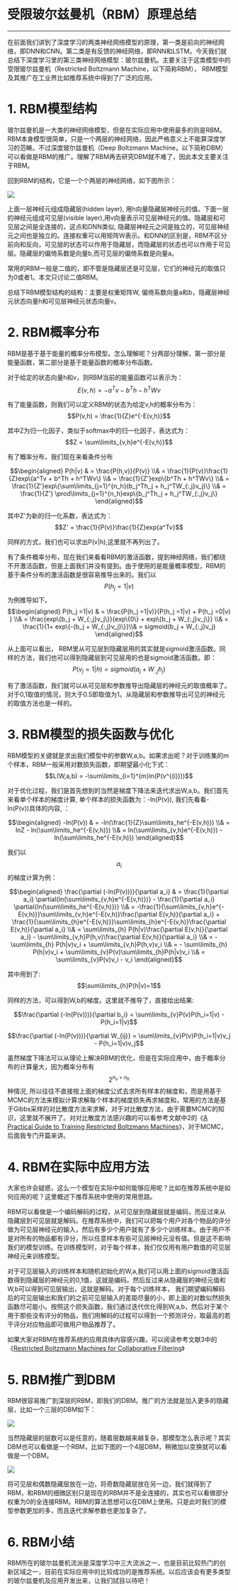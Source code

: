 # 受限玻尔兹曼机（RBM）原理总结

---

在前面我们讲到了深度学习的两类神经网络模型的原理，第一类是前向的神经网络，即DNN和CNN。第二类是有反馈的神经网络，即RNN和LSTM。今天我们就总结下深度学习里的第三类神经网络模型：玻尔兹曼机。主要关注于这类模型中的受限玻尔兹曼机（Restricted Boltzmann Machine，以下简称RBM）， RBM模型及其推广在工业界比如推荐系统中得到了广泛的应用。

# 1. RBM模型结构

玻尔兹曼机是一大类的神经网络模型，但是在实际应用中使用最多的则是RBM。RBM本身模型很简单，只是一个两层的神经网络，因此严格意义上不能算深度学习的范畴。不过深度玻尔兹曼机（Deep Boltzmann Machine，以下简称DBM）可以看做是RBM的推广。理解了RBM再去研究DBM就不难了，因此本文主要关注于RBM。

回到RBM的结构，它是一个个两层的神经网络，如下图所示：

![](http://images2015.cnblogs.com/blog/1042406/201703/1042406-20170310142842732-1310906560.jpg)

上面一层神经元组成隐藏层\(hidden layer\), 用h向量隐藏层神经元的值。下面一层的神经元组成可见层\(visible layer\),用v向量表示可见层神经元的值。隐藏层和可见层之间是全连接的，这点和DNN类似, 隐藏层神经元之间是独立的，可见层神经元之间也是独立的。连接权重可以用矩阵W表示。和DNN的区别是，RBM不区分前向和反向，可见层的状态可以作用于隐藏层，而隐藏层的状态也可以作用于可见层。隐藏层的偏倚系数是向量b,而可见层的偏倚系数是向量a。

常用的RBM一般是二值的，即不管是隐藏层还是可见层，它们的神经元的取值只为0或者1。本文只讨论二值RBM。

总结下RBM模型结构的结构：主要是权重矩阵W, 偏倚系数向量a和b，隐藏层神经元状态向量h和可见层神经元状态向量v。

# 2. RBM概率分布

RBM是基于基于能量的概率分布模型。怎么理解呢？分两部分理解，第一部分是能量函数，第二部分是基于能量函数的概率分布函数。

对于给定的状态向量h和v，则RBM当前的能量函数可以表示为：$$E(v,h) = -a^Tv - b^Th - h^TWv$$

有了能量函数，则我们可以定义RBM的状态为给定v,h的概率分布为：$$P(v,h) = \frac{1}{Z}e^{-E(v,h)}$$

其中Z为归一化因子，类似于softmax中的归一化因子，表达式为：$$Z = \sum\limits_{v,h}e^{-E(v,h)}$$

有了概率分布，我们现在来看条件分布

$$\begin{aligned} P(h|v)  & =  \frac{P(h,v)}{P(v)}  \\& =  \frac{1}{P(v)}\frac{1}{Z}exp\{a^Tv + b^Th + h^TWv\} \\& = \frac{1}{Z'}exp\{b^Th + h^TWv\}  \\& =  \frac{1}{Z'}exp\{\sum\limits_{j=1}^{n_h}(b_j^Th_j + h_j^TW_{:,j}v_j)\} \\& =  \frac{1}{Z'} \prod\limits_{j=1}^{n_h}exp\{b_j^Th_j + h_j^TW_{:,j}v_j\} \end{aligned}$$

其中Z'为新的归一化系数，表达式为：$$Z' = \frac{1}{P(v)}\frac{1}{Z}exp{a^Tv}$$

同样的方式，我们也可以求出P\(v\|h\),这里就不再列出了。

有了条件概率分布，现在我们来看看RBM的激活函数，提到神经网络，我们都绕不开激活函数，但是上面我们并没有提到。由于使用的是能量概率模型，RBM的基于条件分布的激活函数是很容易推导出来的。我们以$$P(h_j=1|v)$$为例推导如下。$$\begin{aligned} P(h_j =1|v)  &  = \frac{P(h_j =1|v)}{P(h_j =1|v) + P(h_j =0|v) } \\& =   \frac{exp\{b_j + W_{:,j}v_j\}}{exp\{0\} + exp\{b_j + W_{:,j}v_j\}} \\& = \frac{1}{1+ exp\{-(b_j + W_{:,j}v_j)\}}\\& = sigmoid(b_j + W_{:,j}v_j) \end{aligned}$$

从上面可以看出， RBM里从可见层到隐藏层用的其实就是sigmoid激活函数。同样的方法，我们也可以得到隐藏层到可见层用的也是sigmoid激活函数。即：$$P(v_j =1|h) = sigmoid(a_j + W_{:,j}h_j)$$

有了激活函数，我们就可以从可见层和参数推导出隐藏层的神经元的取值概率了。对于0,1取值的情况，则大于0.5即取值为1。从隐藏层和参数推导出可见的神经元的取值方法也是一样的。

# 3. RBM模型的损失函数与优化

RBM模型的关键就是求出我们模型中的参数W,a,b。如果求出呢？对于训练集的m个样本，RBM一般采用对数损失函数，即期望最小化下式：$$L(W,a,b) = -\sum\limits_{i=1}^{m}ln(P(v^{(i)}))$$

对于优化过程，我们是首先想到的当然是梯度下降法来迭代求出W,a,b。我们首先来看单个样本的梯度计算, 单个样本的损失函数为：-ln\(P\(v\)\), 我们先看看-ln\(P\(v\)\)具体的内容, ：

$$\begin{aligned} -ln(P(v))  & = -ln(\frac{1}{Z}\sum\limits_he^{-E(v,h)}) \\& =  lnZ - ln(\sum\limits_he^{-E(v,h)})  \\& = ln(\sum\limits_{v,h}e^{-E(v,h)}) - ln(\sum\limits_he^{-E(v,h)}) \end{aligned}$$

我们以$$a_i$$的梯度计算为例：

$$\begin{aligned}  \frac{\partial (-ln(P(v)))}{\partial a_i} & = \frac{1}{\partial a_i} \partial{ln(\sum\limits_{v,h}e^{-E(v,h)})} -  \frac{1}{\partial a_i}  \partial{ln(\sum\limits_he^{-E(v,h)})} \\& = -\frac{1}{\sum\limits_{v,h}e^{-E(v,h)}}\sum\limits_{v,h}e^{-E(v,h)}\frac{\partial E(v,h)}{\partial a_i} +  \frac{1}{\sum\limits_{h}e^{-E(v,h)}}\sum\limits_{h}e^{-E(v,h)}\frac{\partial E(v,h)}{\partial a_i}  \\& = \sum\limits_{h} P(h|v)\frac{\partial E(v,h)}{\partial a_i}  - \sum\limits_{v,h}P(h,v)\frac{\partial E(v,h)}{\partial a_i} \\& = - \sum\limits_{h} P(h|v)v_i  + \sum\limits_{v,h}P(h,v)v_i \\& = - \sum\limits_{h} P(h|v)v_i  + \sum\limits_{v}P(v)\sum\limits_{h}P(h|v)v_i  \\& = \sum\limits_{v}P(v)v_i - v_i \end{aligned}$$

其中用到了:$$\sum\limits_{h}P(h|v)=1$$

同样的方法，可以得到W,b的梯度。这里就不推导了，直接给出结果:

$$\frac{\partial (-ln(P(v)))}{\partial b_i} = \sum\limits_{v}P(v)P(h_i=1|v) - P(h_i=1|v)$$

$$\frac{\partial (-ln(P(v)))}{\partial W_{ij}} = \sum\limits_{v}P(v)P(h_i=1|v)v_j - P(h_i=1|v)v_j$$

虽然梯度下降法可以从理论上解决RBM的优化，但是在实际应用中，由于概率分布的计算量大，因为概率分布有$$2^{n_v+n_h}$$种情况, 所以往往不直接按上面的梯度公式去求所有样本的梯度和，而是用基于MCMC的方法来模拟计算求解每个样本的梯度损失再求梯度和，常用的方法是基于Gibbs采样的对比散度方法来求解，对于对比散度方法，由于需要MCMC的知识，这里就不展开了。对对比散度方法感兴趣的可以看参考文献中2的《[A Practical Guide to Training Restricted Boltzmann Machines](http://wenku.baidu.com/link?url=WQcsja9zHgM4YPdz3KbC28GnF8aP_QdwRnsclnrY-j8bv-xw5kPgeus3ISeVDAmiTp6TCibNZNps92HhjEwhM9xKt2aCmxAGrTulQmVR3Wi)》，对于MCMC，后面我专门开篇来讲。

# 4. RBM在实际中应用方法

大家也许会疑惑，这么一个模型在实际中如何能够应用呢？比如在推荐系统中是如何应用的呢？这里概述下推荐系统中使用的常用思路。

RBM可以看做是一个编码解码的过程，从可见层到隐藏层就是编码，而反过来从隐藏层到可见层就是解码。在推荐系统中，我们可以把每个用户对各个物品的评分做为可见层神经元的输入，然后有多少个用户就有了多少个训练样本。由于用户不是对所有的物品都有评分，所以任意样本有些可见层神经元没有值。但是这不影响我们的模型训练。在训练模型时，对于每个样本，我们仅仅用有用户数值的可见层神经元来训练模型。

对于可见层输入的训练样本和随机初始化的W,a,我们可以用上面的sigmoid激活函数得到隐藏层的神经元的0,1值，这就是编码。然后反过来从隐藏层的神经元值和W,b可以得到可见层输出，这就是解码。对于每个训练样本， 我们期望编码解码后的可见层输出和我们的之前可见层输入的差距尽量的小，即上面的对数似然损失函数尽可能小。按照这个损失函数，我们通过迭代优化得到W,a,b，然后对于某个用于那些没有评分的物品，我们用解码的过程可以得到一个预测评分，取最高的若干评分对应物品即可做用户物品推荐了。

如果大家对RBM在推荐系统的应用具体内容感兴趣，可以阅读参考文献3中的《[Restricted Boltzmann Machines for Collaborative Filtering](http://www.cs.toronto.edu/~rsalakhu/papers/rbmcf.pdf)》

# 5. RBM推广到DBM

RBM很容易推广到深层的RBM，即我们的DBM。推广的方法就是加入更多的隐藏层，比如一个三层的DBM如下：

![](http://images2015.cnblogs.com/blog/1042406/201703/1042406-20170311093241029-904578994.png)

当然隐藏层的层数可以是任意的，随着层数越来越复杂，那模型怎么表示呢？其实DBM也可以看做是一个RBM，比如下图的一个4层DBM，稍微加以变换就可以看做是一个DBM。

![](http://images2015.cnblogs.com/blog/1042406/201703/1042406-20170311093645686-1609294221.png)

将可见层和偶数隐藏层放在一边，将奇数隐藏层放在另一边，我们就得到了RBM，和RBM的细微区别只是现在的RBM并不是全连接的，其实也可以看做部分权重为0的全连接RBM。RBM的算法思想可以在DBM上使用。只是此时我们的模型参数更加的多，而且迭代求解参数也更加复杂了。

# 6. RBM小结

RBM所在的玻尔兹曼机流派是深度学习中三大流派之一，也是目前比较热门的创新区域之一，目前在实际应用中的比较成功的是推荐系统。以后应该会有更多类型的玻尔兹曼机及应用开发出来，让我们拭目以待吧！

